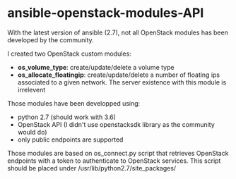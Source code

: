# ansible-openstack-modules-API
With the latest version of ansible (2.7), not all OpenStack modules has been developed by the community.

I created two OpenStack custom modules:
  - __os_volume_type__: create/update/delete a volume type
  - __os_allocate_floatingip__: create/update/delete a number of floating ips associated to a given network. The server existence with this module is irrelevent

Those modules have been developped using:
  - python 2.7 (should work with 3.6)
  - OpenStack API (I didn't use openstacksdk library as the community would do)
  - only public endpoints are supported

Those modules are based on os_connect.py script that retrieves OpenStack endpoints with a token to authenticate to OpenStack services. This script should be placed under /usr/lib/python2.7/site_packages/

